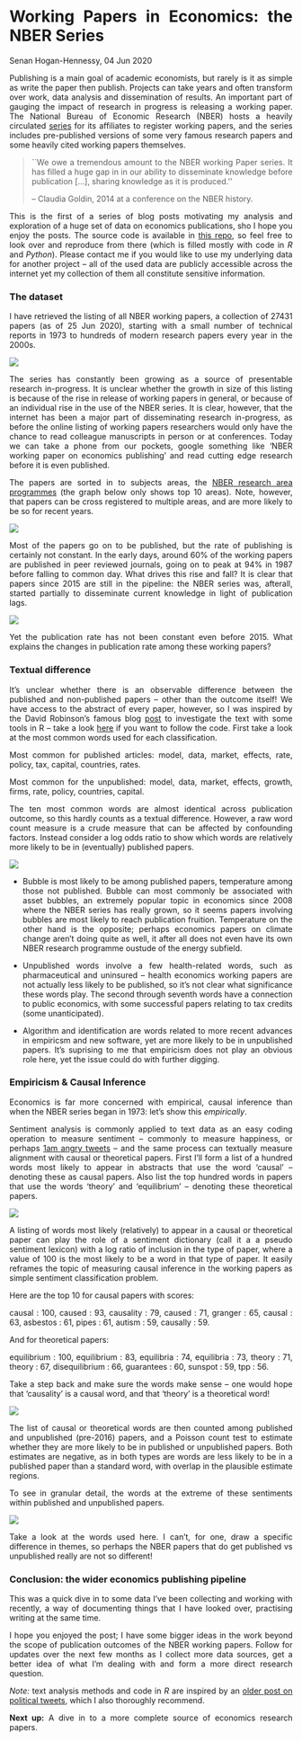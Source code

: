 Working Papers in Economics: the NBER Series
================
Senan Hogan-Hennessy,
04 Jun 2020

<style>
body {text-align:
justify}
</style>

Publishing is a main goal of academic economists, but rarely is it as
simple as write the paper then publish. Projects can take years and
often transform over work, data analysis and dissemination of results.
An important part of gauging the impact of research in progress is
releasing a working paper. The National Bureau of Economic Research
(NBER) hosts a heavily circulated [series](https://www.nber.org/papers)
for its affiliates to register working papers, and the series includes
pre-published versions of some very famous research papers and some
heavily cited working papers themselves.

> \`\`We owe a tremendous amount to the NBER working Paper series. It
> has filled a huge gap in in our ability to disseminate knowledge
> before publication \[…\], sharing knowledge as it is produced.’’
> 
> – Claudia Goldin, 2014 at a conference on the NBER history.
> <!-- Presentation on the series : https://www.nber.org/WPat20K/summary.html# -->

This is the first of a series of blog posts motivating my analysis and
exploration of a huge set of data on economics publications, sho I hope
you enjoy the posts. The source code is available in [this
repo](https://github.com/shoganhennessy/Econ_text_data/), so feel free
to look over and reproduce from there (which is filled mostly with code
in *R* and *Python*). Please contact me if you would like to use my
underlying data for another project – all of the used data are publicly
accessible across the internet yet my collection of them all constitute
sensitive information.

### The dataset

I have retrieved the listing of all NBER working papers, a collection of
27431 papers (as of 25 Jun 2020), starting with a small number of
technical reports in 1973 to hundreds of modern research papers every
year in the 2000s.

<p align="center">

<img src="1_NBER_working_papers_files/figure-gfm/unnamed-chunk-1-1.png" style="display: block; margin: auto;" />

</p>

The series has constantly been growing as a source of presentable
research in-progress. It is unclear whether the growth in size of this
listing is because of the rise in release of working papers in general,
or because of an individual rise in the use of the NBER series. It is
clear, however, that the internet has been a major part of disseminating
research in-progress, as before the online listing of working papers
researchers would only have the chance to read colleague manuscripts in
person or at conferences. Today we can take a phone from our pockets,
google something like ‘NBER working paper on economics publishing’ and
read cutting edge research before it is even published.

The papers are sorted in to subjects areas, the [NBER research area
programmes](https://www.nber.org/programs/) (the graph below only shows
top 10 areas). Note, however, that papers can be cross registered to
multiple areas, and are more likely to be so for recent years.

<p align="center">

<img src="1_NBER_working_papers_files/figure-gfm/unnamed-chunk-2-1.png" style="display: block; margin: auto;" />

</p>

Most of the papers go on to be published, but the rate of publishing is
certainly not constant. In the early days, around 60% of the working
papers are published in peer reviewed journals, going on to peak at 94%
in 1987 before falling to common day. What drives this rise and fall? It
is clear that papers since 2015 are still in the pipeline: the NBER
series was, afterall, started partially to disseminate current knowledge
in light of publication lags.

<p align="center">

<img src="1_NBER_working_papers_files/figure-gfm/unnamed-chunk-3-1.png" style="display: block; margin: auto;" />

</p>

Yet the publication rate has not been constant even before 2015. What
explains the changes in publication rate among these working papers?

### Textual difference

It’s unclear whether there is an observable difference between the
published and non-published papers – other than the outcome itself\! We
have access to the abstract of every paper, however, so I was inspired
by the David Robinson’s famous blog
[post](http://varianceexplained.org/r/trump-tweets) to investigate the
text with some tools in R – take a look
[here](https://github.com/shoganhennessy/Econ_text_data/blob/master/Blog_post_exploration/Working_papers_intro.Rmd)
if you want to follow the code. First take a look at the most common
words used for each classification.

<p align="center">

</p>

Most common for published articles: model, data, market, effects, rate,
policy, tax, capital, countries, rates.

Most common for the unpublished: model, data, market, effects, growth,
firms, rate, policy, countries, capital.

The ten most common words are almost identical across publication
outcome, so this hardly counts as a textual difference. However, a raw
word count measure is a crude measure that can be affected by
confounding factors. Instead consider a log odds ratio to show which
words are relatively more likely to be in (eventually) published papers.

<p align="center">

<img src="1_NBER_working_papers_files/figure-gfm/unnamed-chunk-5-1.png" style="display: block; margin: auto;" />

</p>

  - Bubble is most likely to be among published papers, temperature
    among those not published. Bubble can most commonly be associated
    with asset bubbles, an extremely popular topic in economics since
    2008 where the NBER series has really grown, so it seems papers
    involving bubbles are most likely to reach publication fruition.
    Temperature on the other hand is the opposite; perhaps economics
    papers on climate change aren’t doing quite as well, it after all
    does not even have its own NBER research programme oustude of the
    energy subfield.

  - Unpublished words involve a few health-related words, such as
    pharmaceutical and uninsured – health economics working papers are
    not actually less likely to be published, so it’s not clear what
    significance these words play. The second through seventh words have
    a connection to public economics, with some successful papers
    relating to tax credits (some unanticipated).

  - Algorithm and identification are words related to more recent
    advances in empiricsm and new software, yet are more likely to be in
    unpublished papers. It’s suprising to me that empiricism does not
    play an obvious role here, yet the issue could do with further
    digging.

### Empiricism & Causal Inference

Economics is far more concerned with empirical, causal inference than
when the NBER series began in 1973: let’s show this <i>empirically</i>.

Sentiment analysis is commonly applied to text data as an easy coding
operation to measure sentiment – commonly to measure happiness, or
perhaps [1am angry tweets](http://varianceexplained.org/r/trump-tweets/)
– and the same process can textually measure alignment with causal or
theoretical papers. First I’ll form a list of a hundred words most
likely to appear in abstracts that use the word ‘causal’ – denoting
these as causal papers. Also list the top hundred words in papers that
use the words ‘theory’ and ‘equilibrium’ – denoting these theoretical
papers.

<p align="center">

<img src="1_NBER_working_papers_files/figure-gfm/unnamed-chunk-6-1.png" style="display: block; margin: auto;" />

</p>

A listing of words most likely (relatively) to appear in a causal or
theoretical paper can play the role of a sentiment dictionary (call it a
a pseudo sentiment lexicon) with a log ratio of inclusion in the type of
paper, where a value of 100 is the most likely to be a word in that type
of paper. It easily reframes the topic of measuring causal inference in
the working papers as simple sentiment classification problem.

<p align="center">

</p>

Here are the top 10 for causal papers with scores:

causal : 100, caused : 93, causality : 79, caused : 71, granger : 65,
causal : 63, asbestos : 61, pipes : 61, autism : 59, causally : 59.

And for theoretical papers:

equilibrium : 100, equilibrium : 83, equilibria : 74, equilibria : 73,
theory : 71, theory : 67, disequilibrium : 66, guarantees : 60, sunspot
: 59, tpp : 56.

<!-- Dictionary-based sentiment -->

<!-- https://cbail.github.io/SICSS_Dictionary-Based_Text_Analysis.html#dictionary-based-quantitative-text-analysis -->

Take a step back and make sure the words make sense – one would hope
that ‘causality’ is a causal word, and that ‘theory’ is a theoretical
word\!

<p align="center">

<img src="1_NBER_working_papers_files/figure-gfm/unnamed-chunk-8-1.png" style="display: block; margin: auto;" />

</p>

The list of causal or theoretical words are then counted among published
and unpublished (pre-2016) papers, and a Poisson count test to estimate
whether they are more likely to be in published or unpublished papers.
Both estimates are negative, as in both types are words are less likely
to be in a published paper than a standard word, with overlap in the
plausible estimate regions.

To see in granular detail, the words at the extreme of these sentiments
within published and unpublished papers.

<p align="center">

<img src="1_NBER_working_papers_files/figure-gfm/unnamed-chunk-9-1.png" style="display: block; margin: auto;" />

</p>

Take a look at the words used here. I can’t, for one, draw a specific
difference in themes, so perhaps the NBER papers that do get published
vs unpublished really are not so different\!

### Conclusion: the wider economics publishing pipeline

This was a quick dive in to some data I’ve been collecting and working
with recently, a way of documenting things that I have looked over,
practising writing at the same time.

I hope you enjoyed the post; I have some bigger ideas in the work beyond
the scope of publication outcomes of the NBER working papers. Follow for
updates over the next few months as I collect more data sources, get a
better idea of what I’m dealing with and form a more direct research
question.

*Note:* text analysis methods and code in *R* are inspired by an [older
post on political tweets](http://varianceexplained.org/r/trump-tweets),
which I also thoroughly recommend.

**Next up:** A dive in to a more complete source of economics research
papers.
